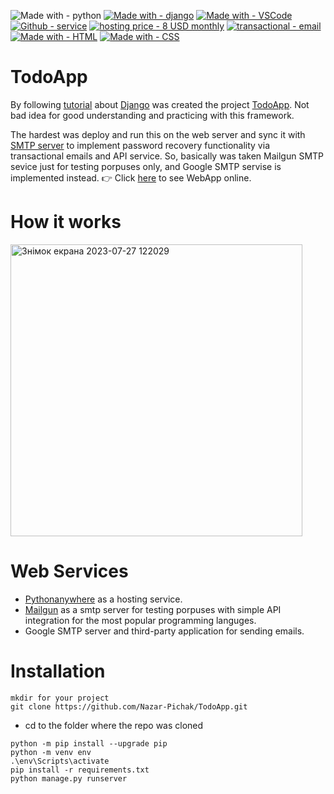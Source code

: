 ![Made with - python](https://img.shields.io/static/v1?label=Made+with&message=python&color=darkgreen&logo=python&logoColor=green)
[![Made with - django](https://img.shields.io/badge/Made_with-django-2ea44f?logo=django&logoColor=green)](https://www.djangoproject.com/start/)
[![Made with - VSCode](https://img.shields.io/static/v1?label=Made+with&message=VSCode&color=blue&logo=Visual+Studio+Code&logoColor=blue)](https://code.visualstudio.com/)
[![Github - service](https://img.shields.io/static/v1?label=Github&message=service&color=black&logo=github&logoColor=black)](https://github.com/)
[![hosting price - 8 USD monthly](https://img.shields.io/static/v1?label=hosting+price&message=8+USD+monthly&color=2ea44f&logo=pythonanywhere)](https://)
[![transactional - email](https://img.shields.io/static/v1?label=transactional&message=email&color=2ea44f&logo=mailgun)](https://www.mailgun.com/)
[![Made with - HTML](https://img.shields.io/static/v1?label=Made+with&message=HTML&color=orange&logo=html5&logoColor=orange)](https://developer.mozilla.org/en-US/docs/Web/HTML)
[![Made with - CSS](https://img.shields.io/static/v1?label=Made+with&message=CSS&color=blue&logo=CSS3&logoColor=blue)](https://developer.mozilla.org/en-US/docs/Web/CSS)
# TodoApp

By following [tutorial](https://www.pythontutorial.net/django-tutorial/) about [Django](https://www.djangoproject.com/start/) was created the project [TodoApp](http://todoapp-nazar2022.pythonanywhere.com/).
Not bad idea for good understanding and practicing with this framework.

The hardest was deploy and run this on the web server and sync it with [SMTP server](https://www.techtarget.com/whatis/definition/SMTP-Simple-Mail-Transfer-Protocol) to implement password recovery functionality via transactional emails and API service.
So, basically was taken Mailgun SMTP sevice just for testing porpuses only, and Google SMTP servise is implemented instead. 
👉 Click [here](http://todoapp-nazar2022.pythonanywhere.com/) to see WebApp online.

# How it works

<img width="467" alt="Знімок екрана 2023-07-27 122029" src="https://github.com/Nazar-Pichak/TodoApp/assets/103797791/ef7210be-3f8d-4705-a256-ffff5436d485">

# Web Services

- [Pythonanywhere](https://www.pythonanywhere.com/) as a hosting service.
- [Mailgun](https://www.mailgun.com/) as a smtp server for testing porpuses with simple API integration for the most popular programming languges.
- Google SMTP server and third-party application for sending emails.

# Installation

```
mkdir for your project
git clone https://github.com/Nazar-Pichak/TodoApp.git

```
- cd to the folder where the repo was cloned

```
python -m pip install --upgrade pip
python -m venv env
.\env\Scripts\activate
pip install -r requirements.txt
python manage.py runserver
```
